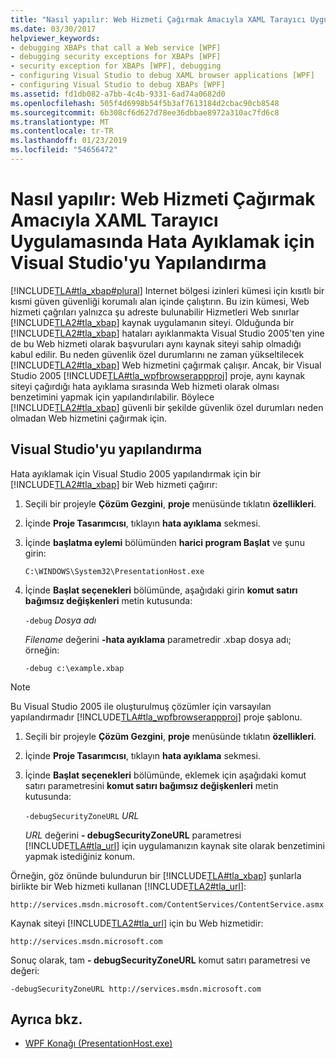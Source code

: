 ```yaml
---
title: "Nasıl yapılır: Web Hizmeti Çağırmak Amacıyla XAML Tarayıcı Uygulamasında Hata Ayıklamak için Visual Studio'yu Yapılandırma"
ms.date: 03/30/2017
helpviewer_keywords:
- debugging XBAPs that call a Web service [WPF]
- debugging security exceptions for XBAPs [WPF]
- security exception for XBAPs [WPF], debugging
- configuring Visual Studio to debug XAML browser applications [WPF]
- configuring Visual Studio to debug XBAPs [WPF]
ms.assetid: fd1db082-a7bb-4c4b-9331-6ad74a0682d0
ms.openlocfilehash: 505f4d6998b54f5b3af7613184d2cbac90cb8548
ms.sourcegitcommit: 6b308cf6d627d78ee36dbbae8972a310ac7fd6c8
ms.translationtype: MT
ms.contentlocale: tr-TR
ms.lasthandoff: 01/23/2019
ms.locfileid: "54656472"
---
```

# <a name="how-to-configure-visual-studio-to-debug-a-xaml-browser-application-to-call-a-web-service"></a>Nasıl yapılır: Web Hizmeti Çağırmak Amacıyla XAML Tarayıcı Uygulamasında Hata Ayıklamak için Visual Studio'yu Yapılandırma
[!INCLUDE[TLA#tla_xbap#plural](../../../../includes/tlasharptla-xbapsharpplural-md.md)] Internet bölgesi izinleri kümesi için kısıtlı bir kısmi güven güvenliği korumalı alan içinde çalıştırın. Bu izin kümesi, Web hizmeti çağrıları yalnızca şu adreste bulunabilir Hizmetleri Web sınırlar [!INCLUDE[TLA2#tla_xbap](../../../../includes/tla2sharptla-xbap-md.md)] kaynak uygulamanın siteyi. Olduğunda bir [!INCLUDE[TLA2#tla_xbap](../../../../includes/tla2sharptla-xbap-md.md)] hataları ayıklanmakta Visual Studio 2005'ten yine de bu Web hizmeti olarak başvuruları aynı kaynak siteyi sahip olmadığı kabul edilir. Bu neden güvenlik özel durumlarını ne zaman yükseltilecek [!INCLUDE[TLA2#tla_xbap](../../../../includes/tla2sharptla-xbap-md.md)] Web hizmetini çağırmak çalışır. Ancak, bir Visual Studio 2005 [!INCLUDE[TLA#tla_wpfbrowserappproj](../../../../includes/tlasharptla-wpfbrowserappproj-md.md)] proje, aynı kaynak siteyi çağırdığı hata ayıklama sırasında Web hizmeti olarak olması benzetimini yapmak için yapılandırılabilir. Böylece [!INCLUDE[TLA2#tla_xbap](../../../../includes/tla2sharptla-xbap-md.md)] güvenli bir şekilde güvenlik özel durumları neden olmadan Web hizmetini çağırmak için.

## <a name="configuring-visual-studio"></a>Visual Studio'yu yapılandırma
 Hata ayıklamak için Visual Studio 2005 yapılandırmak için bir [!INCLUDE[TLA2#tla_xbap](../../../../includes/tla2sharptla-xbap-md.md)] bir Web hizmeti çağırır:

1.  Seçili bir projeyle **Çözüm Gezgini**, **proje** menüsünde tıklatın **özellikleri**.

2.  İçinde **Proje Tasarımcısı**, tıklayın **hata ayıklama** sekmesi.

3.  İçinde **başlatma eylemi** bölümünden **harici program Başlat** ve şunu girin:

     `C:\WINDOWS\System32\PresentationHost.exe`

4.  İçinde **Başlat seçenekleri** bölümünde, aşağıdaki girin **komut satırı bağımsız değişkenleri** metin kutusunda:

     `-debug`  *Dosya adı*

     *Filename* değerini **-hata ayıklama** parametredir .xbap dosya adı; örneğin:

     `-debug c:\example.xbap`

> [!NOTE]
>  Bu Visual Studio 2005 ile oluşturulmuş çözümler için varsayılan yapılandırmadır [!INCLUDE[TLA#tla_wpfbrowserappproj](../../../../includes/tlasharptla-wpfbrowserappproj-md.md)] proje şablonu.

1.  Seçili bir projeyle **Çözüm Gezgini**, **proje** menüsünde tıklatın **özellikleri**.

2.  İçinde **Proje Tasarımcısı**, tıklayın **hata ayıklama** sekmesi.

3.  İçinde **Başlat seçenekleri** bölümünde, eklemek için aşağıdaki komut satırı parametresini **komut satırı bağımsız değişkenleri** metin kutusunda:

     `-debugSecurityZoneURL`  *URL*

     *URL* değerini **- debugSecurityZoneURL** parametresi [!INCLUDE[TLA#tla_url](../../../../includes/tlasharptla-url-md.md)] için uygulamanızın kaynak site olarak benzetimini yapmak istediğiniz konum.

 Örneğin, göz önünde bulundurun bir [!INCLUDE[TLA#tla_xbap](../../../../includes/tlasharptla-xbap-md.md)] şunlarla birlikte bir Web hizmeti kullanan [!INCLUDE[TLA2#tla_url](../../../../includes/tla2sharptla-url-md.md)]:

 `http://services.msdn.microsoft.com/ContentServices/ContentService.asmx`

 Kaynak siteyi [!INCLUDE[TLA2#tla_url](../../../../includes/tla2sharptla-url-md.md)] için bu Web hizmetidir:

 `http://services.msdn.microsoft.com`

 Sonuç olarak, tam **- debugSecurityZoneURL** komut satırı parametresi ve değeri:

 `-debugSecurityZoneURL http://services.msdn.microsoft.com`

## <a name="see-also"></a>Ayrıca bkz.
- [WPF Konağı (PresentationHost.exe)](../../../../docs/framework/wpf/app-development/wpf-host-presentationhost-exe.md)
